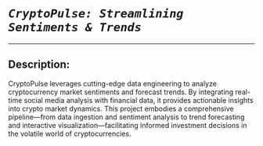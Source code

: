 # ***`CryptoPulse: Streamlining Sentiments & Trends`***
---

## Description:
CryptoPulse leverages cutting-edge data engineering to analyze cryptocurrency market sentiments and forecast trends. By integrating real-time social media analysis with financial data, it provides actionable insights into crypto market dynamics. This project embodies a comprehensive pipeline—from data ingestion and sentiment analysis to trend forecasting and interactive visualization—facilitating informed investment decisions in the volatile world of cryptocurrencies.
